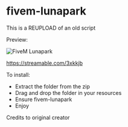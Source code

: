 # fivem-lunapark
This is a REUPLOAD of an old script

Preview:

![FiveM Lunapark](https://i.imgur.com/vRhDJ8g.jpg)

https://streamable.com/3xkkjb

To install:
- Extract the folder from the zip
- Drag and drop the folder in your resources
- Ensure fivem-lunapark
- Enjoy

Credits to original creator